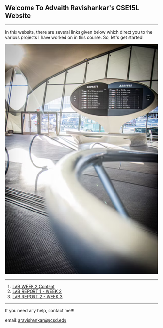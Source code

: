 ## Welcome To Advaith Ravishankar's CSE15L Website
***
In this website, there are several links given below which direct you to the various projects I have worked on in this course. So, let's get started!

![HomePageImage](./images/index/index_page.png)

***

1. [LAB WEEK 2 Content](https://advaithravishankar.github.io/cse15l-lab-reports/labs/lab-week-2.md.html)
2. [LAB REPORT 1 - WEEK 2](https://advaithravishankar.github.io/cse15l-lab-reports/pages/week-2-lab-report.html)
3. [LAB REPORT 2 - WEEK 3](https://advaithravishankar.github.io/cse15l-lab-reports/pages/lab_report_2.html)

***

If you need any help, contact me!!!

email: aravishankar@ucsd.edu
